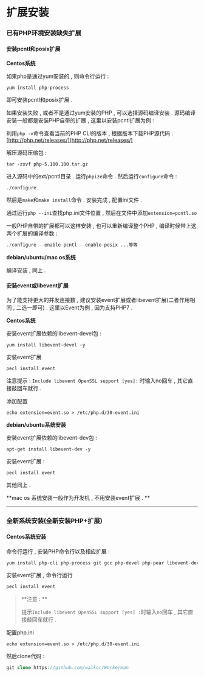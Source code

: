 # 扩展安装

### 已有PHP环境安装缺失扩展

#### 安装pcntl和posix扩展

**Centos系统**

如果php是通过yum安装的 , 则命令行运行 :

```
yum install php-process
```

即可安装pcntl和posix扩展 .

如果安装失败 , 或者不是通过yum安装的PHP , 可以选择源码编译安装 . 源码编译安装一般都是安装PHP自带的扩展 , 这里以安装pcntl扩展为例 :

利用`php -v`命令查看当前的PHP CLI的版本 , 根据版本下载PHP源代码 . [http://php.net/releases/](http://php.net/releases/)

解压源码压缩包 :

```
tar -zxvf php-5.100.100.tar.gz
```

进入源码中的ext/pcntl目录 . 运行`phpize`命令 . 然后运行`configure`命令 :

```
./configure
```

然后是`make`和`make install`命令 . 安装完成 , 配置ini文件 .

通过运行`php --ini`查找php.ini文件位置 , 然后在文件中添加`extension=pcntl.so`

一般PHP自带的扩展都可以这样安装 , 也可以重新编译整个PHP , 编译时候带上这两个扩展的编译参数 :

```php
./configure --enable-pcntl --enable-posix ...等等
```

**debian/ubuntu/mac os系统**

编译安装 , 同上 .

#### 安装event或libevent扩展

为了能支持更大的并发连接数 , 建议安装event扩展或者libevent扩展\(二者作用相同 , 二选一即可\) . 这里以Event为例 , 因为支持PHP7 .

**Centos系统**

安装event扩展依赖的libevent-devel包 :

```
yum install libevent-devel -y
```

安装event扩展

```
pecl install event
```

注意提示 : `Include libevent OpenSSL support [yes]:` 时输入no回车 , 其它直接敲回车就行 .

添加配置

```
echo extension=event.so > /etc/php.d/30-event.ini
```

**debian/ubuntu系统安装**

安装event扩展依赖的libevent-dev包 :

```
apt-get install libevent-dev -y
```

安装event扩展 :

```
pecl install event
```

其他同上 .

**mac os 系统安装一般作为开发机 , 不用安装event扩展 . **

---

### 全新系统安装\(全新安装PHP+扩展\)

#### Centos系统安装

命令行运行 , 安装PHP命令行以及相应扩展 : 

```php
yum install php-cli php-process git gcc php-devel php-pear libevent-devel -y
```

安装event扩展 , 命令行运行

```php
pecl install event
```

> **注意 : **
>
> 提示`Include libevent OpenSSL support [yes] :`时输入`no`回车 , 其它直接敲回车就行 .

配置php.ini

```
echo extension=event.so > /etc/php.d/30-event.ini 
```

然后clone代码 : 

```php
git clone https://github.com/walkor/Workerman
```



